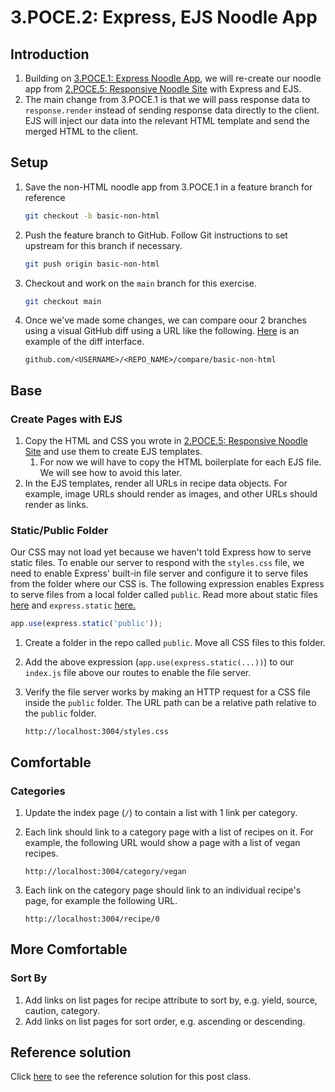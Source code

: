 # 3.POCE.2: Express, EJS Noodle App

## Introduction

1. Building on [3.POCE.1: Express Noodle App](3.poce.1-express-noodle-app.md), we will re-create our noodle app from [2.POCE.5: Responsive Noodle Site](../../2-backend-basics/2.poce-post-class-exercises/2.poce.5-responsive-noodle-site.md) with Express and EJS.
2. The main change from 3.POCE.1 is that we will pass response data to `response.render` instead of sending response data directly to the client. EJS will inject our data into the relevant HTML template and send the merged HTML to the client.

## Setup

1.  Save the non-HTML noodle app from 3.POCE.1 in a feature branch for reference

    ```bash
    git checkout -b basic-non-html
    ```
2.  Push the feature branch to GitHub. Follow Git instructions to set upstream for this branch if necessary.

    ```bash
    git push origin basic-non-html
    ```
3.  Checkout and work on the `main` branch for this exercise.

    ```bash
    git checkout main
    ```
4.  Once we've made some changes, we can compare oour 2 branches using a visual GitHub diff using a URL like the following. [Here](https://github.com/rocketacademy/noodles-express-bootcamp/compare/example) is an example of the diff interface.

    ```
    github.com/<USERNAME>/<REPO_NAME>/compare/basic-non-html
    ```

## Base

### Create Pages with EJS

1. Copy the HTML and CSS you wrote in [2.POCE.5: Responsive Noodle Site](../../2-backend-basics/2.poce-post-class-exercises/2.poce.5-responsive-noodle-site.md) and use them to create EJS templates.
   1. For now we will have to copy the HTML boilerplate for each EJS file. We will see how to avoid this later.
2. In the EJS templates, render all URLs in recipe data objects. For example, image URLs should render as images, and other URLs should render as links.

### Static/Public Folder

Our CSS may not load yet because we haven't told Express how to serve static files. To enable our server to respond with the `styles.css` file, we need to enable Express' built-in file server and configure it to serve files from the folder where our CSS is. The following expression enables Express to serve files from a local folder called `public`. Read more about static files[ here](https://expressjs.com/en/starter/static-files.html) and `express.static` [here.](https://expressjs.com/en/4x/api.html#express.static)

```javascript
app.use(express.static('public'));
```

1. Create a folder in the repo called `public`. Move all CSS files to this folder.
2. Add the above expression (`app.use(express.static(...))`) to our `index.js` file above our routes to enable the file server.
3.  Verify the file server works by making an HTTP request for a CSS file inside the `public` folder. The URL path can be a relative path relative to the `public` folder.

    ```
    http://localhost:3004/styles.css
    ```

## Comfortable

### Categories

1. Update the index page (`/`) to contain a list with 1 link per category.
2.  Each link should link to a category page with a list of recipes on it. For example, the following URL would show a page with a list of vegan recipes.

    ```
    http://localhost:3004/category/vegan
    ```
3.  Each link on the category page should link to an individual recipe's page, for example the following URL.

    ```
    http://localhost:3004/recipe/0
    ```

## More Comfortable

### Sort By

1. Add links on list pages for recipe attribute to sort by, e.g. yield, source, caution, category.
2. Add links on list pages for sort order, e.g. ascending or descending.

## Reference solution

Click [here](https://github.com/rocketacademy/noodles-express-bootcamp/tree/solution-ejs) to see the reference solution for this post class.
